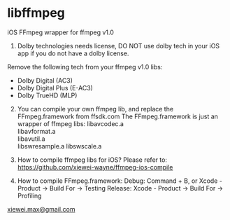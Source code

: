 libffmpeg
=========

iOS FFmpeg wrapper for ffmpeg v1.0


1) Dolby technologies needs license, DO NOT use dolby tech in your iOS app if you do not have a dolby license.

Remove the following tech from your ffmpeg v1.0 libs:
- Dolby Digital (AC3)
- Dolby Digital Plus (E-AC3)
- Dolby TrueHD (MLP)

2) You can compile your own ffmpeg lib, and replace the FFmpeg.framework from ffsdk.com
The FFmpeg.framework is just an wrapper of ffmpeg libs:
    libavcodec.a    
    libavformat.a   
    libavutil.a     
    libswresample.a 
    libswscale.a

3) How to compile ffmpeg libs for iOS?
Please refer to: https://github.com/xiewei-wayne/ffmpeg-ios-compile

4) How to compile FFmpeg.framework:
Debug: Command + B, or Xcode - Product -> Build For -> Testing
Release: Xcode - Product -> Build For -> Profiling

xiewei.max@gmail.com


